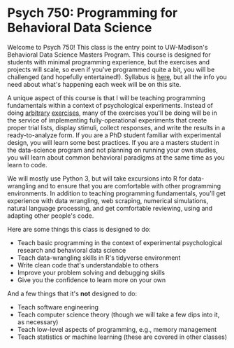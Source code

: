 # Psych 750: Programming for Behavioral Data Science

Welcome to Psych 750! This class is the entry point to UW-Madison's Behavioral Data Science Masters Program. This course is designed for students with minimal programming experience, but the exercises and projects will scale, so even if you've programmed quite a bit, you will be challenged (and hopefully entertained!). Syllabus is [here](https://github.com/psych750/resources/blob/main/syllabus/programming_dataScience_fa23.pdf), but all the info you need about what's happening each week will be on this site.

A unique aspect of this course is that I will be teaching programming fundamentals within a context of psychological experiments. Instead of doing [arbitrary]( https://github.com/py-study-group/beginner-friendly-programming-exercises/blob/master/exercises.md) [exercises](https://pynative.com/python-basic-exercise-for-beginners/), many of the exercises you'll be doing will be in the service of implementing fully-operational experiments that create proper trial lists, display stimuli, collect responses, and write the results in a ready-to-analyze form. If you are a PhD student familiar with experimental design, you will learn some best practices. If you are a masters student in the data-science program and not planning on running your own studies, you will learn about common behavioral paradigms at the same time as you learn to code. 

We will mostly use Python 3, but will take excursions into R for data-wrangling and to ensure that you are comfortable with other programming environments. In addition to teaching programming fundamentals, you'll get experience with data wrangling, web scraping, numerical simulations, natural language processing, and get comfortable reviewing, using and adapting other people's code.

Here are some things this class is designed to do:

* Teach basic programming in the context of experimental psychological research and behavioral data science
* Teach data-wrangling skills in R's tidyverse environment
* Write clean code that's understandable to others
* Improve your problem solving and debugging skills
* Give you the confidence to learn more on your own

And a few things that it's **not** designed to do: 

* Teach software engineering
* Teach computer science theory (though we will take a few dips into it, as necessary)
* Teach low-level aspects of programming, e.g., memory management
* Teach statistics or machine learning (these are covered in other classes)

